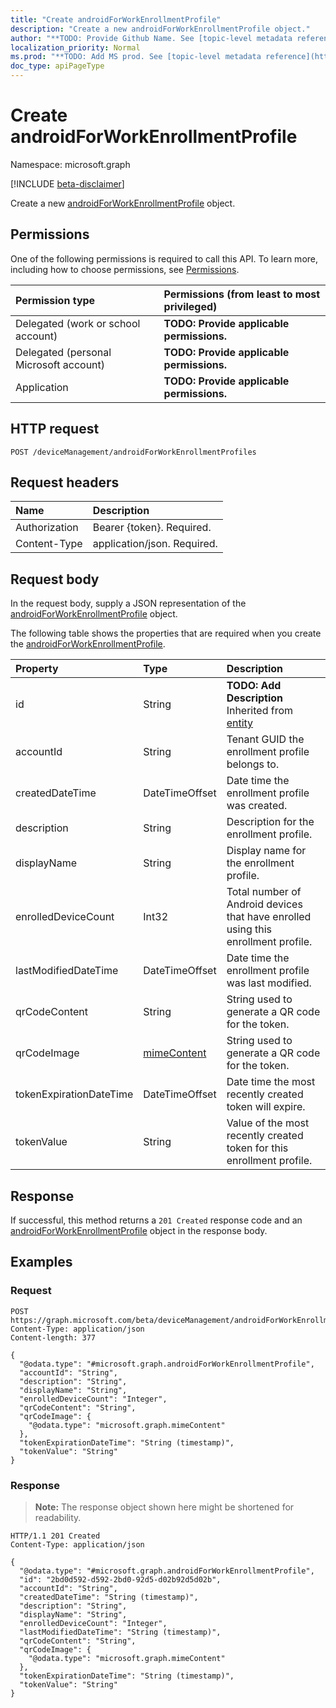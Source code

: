 ```yaml
---
title: "Create androidForWorkEnrollmentProfile"
description: "Create a new androidForWorkEnrollmentProfile object."
author: "**TODO: Provide Github Name. See [topic-level metadata reference](https://msgo.azurewebsites.net/add/document/guidelines/metadata.html#topic-level-metadata)**"
localization_priority: Normal
ms.prod: "**TODO: Add MS prod. See [topic-level metadata reference](https://msgo.azurewebsites.net/add/document/guidelines/metadata.html#topic-level-metadata)**"
doc_type: apiPageType
---
```


# Create androidForWorkEnrollmentProfile
Namespace: microsoft.graph

[!INCLUDE [beta-disclaimer](../../includes/beta-disclaimer.md)]

Create a new [androidForWorkEnrollmentProfile](../resources/androidforworkenrollmentprofile.md) object.

## Permissions
One of the following permissions is required to call this API. To learn more, including how to choose permissions, see [Permissions](/graph/permissions-reference).

|Permission type|Permissions (from least to most privileged)|
|:---|:---|
|Delegated (work or school account)|**TODO: Provide applicable permissions.**|
|Delegated (personal Microsoft account)|**TODO: Provide applicable permissions.**|
|Application|**TODO: Provide applicable permissions.**|

## HTTP request

<!-- {
  "blockType": "ignored"
}
-->
``` http
POST /deviceManagement/androidForWorkEnrollmentProfiles
```

## Request headers
|Name|Description|
|:---|:---|
|Authorization|Bearer {token}. Required.|
|Content-Type|application/json. Required.|

## Request body
In the request body, supply a JSON representation of the [androidForWorkEnrollmentProfile](../resources/androidforworkenrollmentprofile.md) object.

The following table shows the properties that are required when you create the [androidForWorkEnrollmentProfile](../resources/androidforworkenrollmentprofile.md).

|Property|Type|Description|
|:---|:---|:---|
|id|String|**TODO: Add Description** Inherited from [entity](../resources/entity.md)|
|accountId|String|Tenant GUID the enrollment profile belongs to.|
|createdDateTime|DateTimeOffset|Date time the enrollment profile was created.|
|description|String|Description for the enrollment profile.|
|displayName|String|Display name for the enrollment profile.|
|enrolledDeviceCount|Int32|Total number of Android devices that have enrolled using this enrollment profile.|
|lastModifiedDateTime|DateTimeOffset|Date time the enrollment profile was last modified.|
|qrCodeContent|String|String used to generate a QR code for the token.|
|qrCodeImage|[mimeContent](../resources/mimecontent.md)|String used to generate a QR code for the token.|
|tokenExpirationDateTime|DateTimeOffset|Date time the most recently created token will expire.|
|tokenValue|String|Value of the most recently created token for this enrollment profile.|



## Response

If successful, this method returns a `201 Created` response code and an [androidForWorkEnrollmentProfile](../resources/androidforworkenrollmentprofile.md) object in the response body.

## Examples

### Request
<!-- {
  "blockType": "request",
  "name": "create_androidforworkenrollmentprofile_from_"
}
-->
``` http
POST https://graph.microsoft.com/beta/deviceManagement/androidForWorkEnrollmentProfiles
Content-Type: application/json
Content-length: 377

{
  "@odata.type": "#microsoft.graph.androidForWorkEnrollmentProfile",
  "accountId": "String",
  "description": "String",
  "displayName": "String",
  "enrolledDeviceCount": "Integer",
  "qrCodeContent": "String",
  "qrCodeImage": {
    "@odata.type": "microsoft.graph.mimeContent"
  },
  "tokenExpirationDateTime": "String (timestamp)",
  "tokenValue": "String"
}
```


### Response
>**Note:** The response object shown here might be shortened for readability.
<!-- {
  "blockType": "response",
  "truncated": true,
  "@odata.type": "microsoft.graph.androidForWorkEnrollmentProfile"
}
-->
``` http
HTTP/1.1 201 Created
Content-Type: application/json

{
  "@odata.type": "#microsoft.graph.androidForWorkEnrollmentProfile",
  "id": "2bd0d592-d592-2bd0-92d5-d02b92d5d02b",
  "accountId": "String",
  "createdDateTime": "String (timestamp)",
  "description": "String",
  "displayName": "String",
  "enrolledDeviceCount": "Integer",
  "lastModifiedDateTime": "String (timestamp)",
  "qrCodeContent": "String",
  "qrCodeImage": {
    "@odata.type": "microsoft.graph.mimeContent"
  },
  "tokenExpirationDateTime": "String (timestamp)",
  "tokenValue": "String"
}
```

